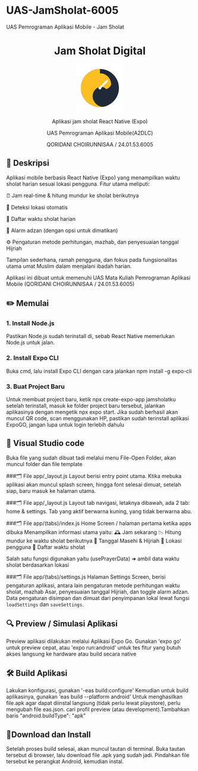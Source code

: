 # UAS-JamSholat-6005
UAS Pemrograman Aplikasi Mobile - Jam Sholat
<h1 align="center">Jam Sholat Digital</h1>

<p align="center">
<img src="./assets/images/logo.png" alt="Logo Aplikasi Jam Sholat Digital" width="128"/>
</p>

<p align="center">
Aplikasi jam sholat React Native (Expo)
</p>
<p align="center">
UAS Pemrograman Aplikasi Mobile(A2DLC)
</p>
<p align="center">
QORIDANI CHOIRUNNISAA / 24.01.53.6005
</p>

## 📖 Deskripsi
Aplikasi mobile berbasis React Native (Expo) yang menampilkan waktu sholat harian sesuai lokasi pengguna.
Fitur utama meliputi:

⏰ Jam real-time & hitung mundur ke sholat berikutnya

📍 Deteksi lokasi otomatis

🕌 Daftar waktu sholat harian

🔔 Alarm adzan (dengan opsi untuk dimatikan)

⚙️ Pengaturan metode perhitungan, mazhab, dan penyesuaian tanggal Hijriah

Tampilan sederhana, ramah pengguna, dan fokus pada fungsionalitas utama umat Muslim dalam menjalani ibadah harian.

Aplikasi ini dibuat untuk memenuhi UAS Mata Kuliah Pemrograman Aplikasi Mobile (QORIDANI CHOIRUNNISAA / 24.01.53.6005)


## ✏️ Memulai
### 1. Install Node.js
Pastikan Node.js sudah terinstall di, sebab React Native memerlukan Node.js untuk jalan.
### 2. Install Expo CLI
Buka cmd, lalu install Expo CLI dengan cara jalankan npm install -g expo-cli
### 3. Buat Project Baru
Untuk membuat project baru, ketik npx create-expo-app jamsholatku
setelah terinstall, masuk ke folder project baru tersebut, jalankan aplikasinya dengan mengetik npx expo start.
Jika sudah berhasil akan muncul QR code, scan menggunakan HP, pastikan sudah terinstall aplikasi ExpoGO, jangan lupa untuk login terlebih dahulu

## 🧾 Visual Studio code
Buka file yang sudah dibuat tadi melalui menu File-Open Folder, akan muncul folder dan file template

###🗂️ File app/_layout.js
Layout berisi entry point utama. Ktika mebuka aplikasi akan muncul splash screen, hingga font selesai dimuat, setelah siap, baru masuk ke halaman utama.

###🗂️ File app/_layout.js
Layout tab navigasi, letaknya dibawah, ada 2 tab: home & settings. Tab yang aktif berwarna kuning, yang tidak berwarna abu.

###🗂️ File app/(tabs)/index.js
Home Screen / halaman pertama ketika apps dibuka
Menampilkan informasi utama yaitu:
🕰️ Jam sekarang
📉 Hitung mundur ke waktu sholat berikutnya
📆 Tanggal Masehi & Hijriah
📍 Lokasi pengguna
🕌 Daftar waktu sholat

Salah satu  fungsi digunakan yaitu (usePrayerData) ➜ ambil data waktu sholat berdasarkan lokasi

###🗂️ File app/(tabs)/settings.js
Halaman Settings Screen, berisi pengaturan aplikasi, antara lain pengaturan metode perhitungan waktu sholat, mazhab Asar, penyesuaian tanggal Hijriah, dan toggle alarm adzan. Data pengaturan disimpan dan dimuat dari penyimpanan lokal lewat fungsi `loadSettings` dan `saveSettings`.


## 🔍 Preview / Simulasi Aplikasi
Preview aplikasi dilakukan melalui Aplikasi Expo Go. Gunakan 'expo go' untuk preview cepat, atau 'expo run:android' untuk tes fitur yang butuh akses langsung ke hardware atau build secara native


## 🛠 Build Aplikasi
Lakukan konfigurasi, gunakan '-eas build:configure' 
Kemudian untuk build aplikasinya, gunakan 'eas build --platform android'
Untuk menghasilkan file.apk agar dapat diinstal langsung (tidak perlu lewat playstore), perlu mengubah file eas.json.
cari profil preview (atau development).Tambahkan baris "android.buildType": "apk"

## 📲Download dan Install
Setelah proses build selesai, akan muncul tautan di terminal. Buka tautan tersebut di browser, lalu download file .apk yang sudah jadi. Pindahkan file tersebut ke perangkat Android, kemudian instal.
